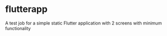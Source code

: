 # flutterapp

A test job for a simple static Flutter application with 2 screens with minimum functionality


